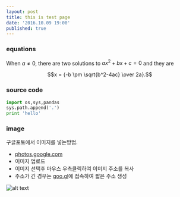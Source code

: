 ```yaml
---
layout: post
title: this is test page
date: '2016.10.09 19:00'
published: true
---
```


### equations
When $a \ne 0$, there are two solutions to $ax^2 + bx + c = 0$ and they are 

$$x = {-b \pm \sqrt{b^2-4ac} \over 2a}.$$

### source code 
 
```python 
import os,sys,pandas 
sys.path.append('.') 
print 'hello'
```

### image
구글포토에서 이미지를 넣는방법. 

* [photos.google.com](https://photos.google.com/u/1/)
* 이미지 업로드
* 이미지 선택후 마우스 우측클릭하여 이미지 주소를 복사 
* 주소가 긴 경우는 [goo.gl](https://goo.gl/)에 접속하여 짧은 주소 생성

![alt text](https://goo.gl/J6vin1 "this is image")

